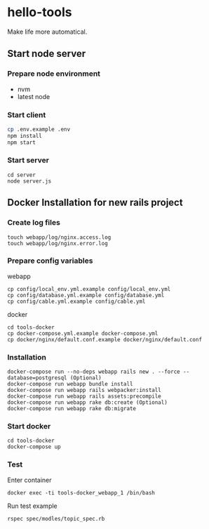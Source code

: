 # hello-tools

Make life more automatical.


## Start node server

### Prepare node environment
- nvm
- latest node 

### Start client

```sh
cp .env.example .env
npm install
npm start
```

### Start server
```
cd server
node server.js
```


## Docker Installation for new rails project
### Create log files
```
touch webapp/log/nginx.access.log
touch webapp/log/nginx.error.log
```

### Prepare config variables

webapp

```
cp config/local_env.yml.example config/local_env.yml
cp config/database.yml.example config/database.yml
cp config/cable.yml.example config/cable.yml
```

docker

```
cd tools-docker
cp docker-compose.yml.example docker-compose.yml
cp docker/nginx/default.conf.example docker/nginx/default.conf
```

### Installation
```
docker-compose run --no-deps webapp rails new . --force --database=postgresql (Optional)
docker-compose run webapp bundle install
docker-compose run webapp rails webpacker:install
docker-compose run webapp rails assets:precompile
docker-compose run webapp rake db:create (Optional)
docker-compose run webapp rake db:migrate
```

### Start docker
```
cd tools-docker
docker-compose up
```

### Test
Enter container

```
docker exec -ti tools-docker_webapp_1 /bin/bash
```

Run test example
```
rspec spec/modles/topic_spec.rb
```

